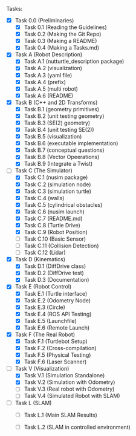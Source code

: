 Tasks:

- [x] Task 0.0 (Preliminaries)
    - [x] Task 0.1 (Reading the Guidelines) 
    - [x] Task 0.2 (Making the Git Repo) 
    - [x] Task 0.3 (Making a README) 
    - [x] Task 0.4 (Making a Tasks.md) 
- [x] Task A (Robot Description) 
    - [x] Task A.1 (nutturtle_description package) 
    - [x] Task A.2 (visualization) 
    - [x] Task A.3 (yaml file) 
    - [x] Task A.4 (prefix) 
    - [x] Task A.5 (multi robot) 
    - [x] Task A.6 (README) 
- [x] Task B (C++ and 2D Transforms) 
    - [x] Task B.1 (geometry primitives) 
    - [x] Task B.2 (unit testing geometry) 
    - [x] Task B.3 (SE(2) geometry) 
    - [x] Task B.4 (unit testing SE(2)) 
    - [x] Task B.5 (visualization) 
    - [x] Task B.6 (executable implementation)
    - [x] Task B.7 (conceptual questions)
    - [x] Task B.8 (Vector Opeerations)
    - [x] Task B.9 (Integrate a Twist)
- [ ] Task C (The Simulator) 
    - [x] Task C.1 (nusim package) 
    - [x] Task C.2 (simulation node) 
    - [x] Task C.3 (simulation turtle) 
    - [x] Task C.4 (walls) 
    - [x] Task C.5 (cylindrical obstacles) 
    - [x] Task C.6 (nusim launch) 
    - [x] Task C.7 (README.md)
    - [x] Task C.8 (Turtle Drive)
    - [x] Task C.9 (Robot Position)
    - [ ] Task C.10 (Basic Sensor)
    - [ ] Task C.11 (Collision Detection)
    - [ ] Task C.12 (Lidar)
- [x] Task D (Kinematics)
    - [x] Task D.1 (DiffDrive class)
    - [x] Task D.2 (DiffDrive test)
    - [x] Task D.3 (Documentation)
- [x] Task E (Robot Control)
    - [x] Task E.1 (Turtle interface)
    - [x] Task E.2 (Odometry Node)
    - [x] Task E.3 (Circle)
    - [x] Task E.4 (ROS API Testing)
    - [x] Task E.5 (Launchfile)
    - [x] Task E.6 (Remote Launch)
- [x] Task F (The Real Robot)
    - [x] Task F.1 (Turtlebot Setup)
    - [x] Task F.2 (Cross-compilation)
    - [x] Task F.5 (Physical Testing)
    - [x] Task F.6 (Laser Scanner)
- [ ] Task V (Visualization)
    - [x] Task V.1 (Simulation Standalone)
    - [x] Task V.2 (Simulation with Odometry)
    - [ ] Task V.3 (Real robot with Odometry)
    - [ ] Task V.4 (Simulated Robot with SLAM)
- [ ] Task L (SLAM)
    - [ ] Task L.1 (Main SLAM Results)
    - [ ] Task L.2 (SLAM in controlled environment)

